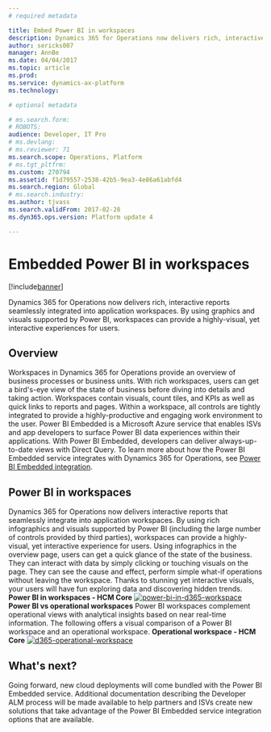 ```yaml
---
# required metadata

title: Embed Power BI in workspaces
description: Dynamics 365 for Operations now delivers rich, interactive reports seamlessly integrated into application workspaces. By using graphics and visuals supported by Power BI, workspaces can provide a highly-visual, yet interactive experiences for users.
author: sericks007
manager: AnnBe
ms.date: 04/04/2017
ms.topic: article
ms.prod: 
ms.service: dynamics-ax-platform
ms.technology: 

# optional metadata

# ms.search.form: 
# ROBOTS: 
audience: Developer, IT Pro
# ms.devlang: 
# ms.reviewer: 71
ms.search.scope: Operations, Platform
# ms.tgt_pltfrm: 
ms.custom: 270794
ms.assetid: f1d79557-2538-42b5-9ea3-4e86a61abfd4
ms.search.region: Global
# ms.search.industry: 
ms.author: tjvass
ms.search.validFrom: 2017-02-28
ms.dyn365.ops.version: Platform update 4

---
```


# Embedded Power BI in workspaces

[!include[banner](../includes/banner.md)]


Dynamics 365 for Operations now delivers rich, interactive reports seamlessly integrated into application workspaces. By using graphics and visuals supported by Power BI, workspaces can provide a highly-visual, yet interactive experiences for users.

Overview
--------

Workspaces in Dynamics 365 for Operations provide an overview of business processes or business units. With rich workspaces, users can get a bird's-eye view of the state of business before diving into details and taking action. Workspaces contain visuals, count tiles, and KPIs as well as quick links to reports and pages. Within a workspace, all controls are tightly integrated to provide a highly-productive and engaging work environment to the user. Power BI Embedded is a Microsoft Azure service that enables ISVs and app developers to surface Power BI data experiences within their applications. With Power BI Embedded, developers can deliver always-up-to-date views with Direct Query. To learn more about how the Power BI Embedded service integrates with Dynamics 365 for Operations, see [Power BI Embedded integration](power-bi-embedded-integration.md).

## Power BI in workspaces
Dynamics 365 for Operations now delivers interactive reports that seamlessly integrate into application workspaces. By using rich infographics and visuals supported by Power BI (including the large number of controls provided by third parties), workspaces can provide a highly-visual, yet interactive experience for users. Using infographics in the overview page, users can get a quick glance of the state of the business. They can interact with data by simply clicking or touching visuals on the page. They can see the cause and effect, perform simple what-if operations without leaving the workspace. Thanks to stunning yet interactive visuals, your users will have fun exploring data and discovering hidden trends. **Power BI in workspaces - HCM Core** [![power-bi-in-d365-workspace](https://msdynamics.blob.core.windows.net/media/2017/02/Power-BI-in-D365-Workspace-1024x715.png)](https://msdynamics.blob.core.windows.net/media/2017/02/Power-BI-in-D365-Workspace.png)**Power BI vs operational workspaces** Power BI workspaces complement operational views with analytical insights based on near real-time information. The following offers a visual comparison of a Power BI workspace and an operational workspace. **Operational workspace - HCM Core** [![d365-operational-workspace](https://msdynamics.blob.core.windows.net/media/2017/02/D365-Operational-Workspace-1024x710.png)](https://msdynamics.blob.core.windows.net/media/2017/02/D365-Operational-Workspace.png)

## What's next?
Going forward, new cloud deployments will come bundled with the Power BI Embedded service. Additional documentation describing the Developer ALM process will be made available to help partners and ISVs create new solutions that take advantage of the Power BI Embedded service integration options that are available.



